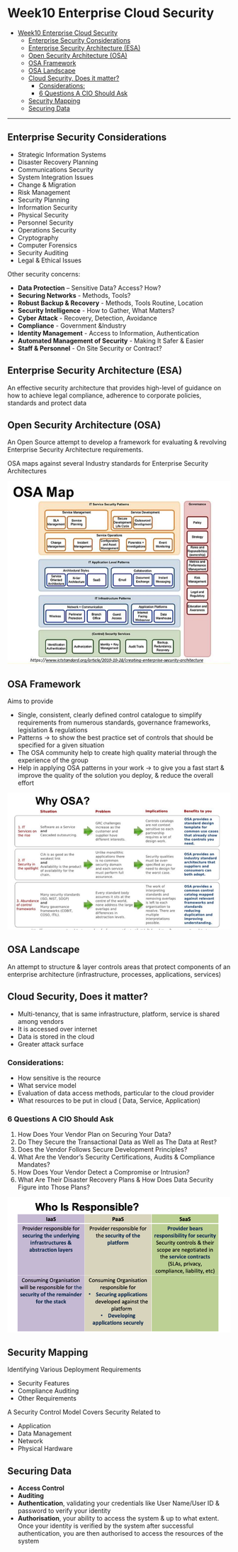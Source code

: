 # Week10 Enterprise Cloud Security

- [Week10 Enterprise Cloud Security](#week10-enterprise-cloud-security)
  - [Enterprise Security Considerations](#enterprise-security-considerations)
  - [Enterprise Security Architecture (ESA)](#enterprise-security-architecture-esa)
  - [Open Security Architecture (OSA)](#open-security-architecture-osa)
  - [OSA Framework](#osa-framework)
  - [OSA Landscape](#osa-landscape)
  - [Cloud Security, Does it matter?](#cloud-security-does-it-matter)
    - [Considerations:](#considerations)
    - [6 Questions A CIO Should Ask](#6-questions-a-cio-should-ask)
  - [Security Mapping](#security-mapping)
  - [Securing Data](#securing-data)

---

## Enterprise Security Considerations

- Strategic Information Systems
- Disaster Recovery Planning
- Communications Security
- System Integration Issues
- Change & Migration
- Risk Management
- Security Planning
- Information Security
- Physical Security
- Personnel Security
- Operations Security
- Cryptography
- Computer Forensics
- Security Auditing
- Legal & Ethical Issues

Other security concerns:

- **Data Protection** – Sensitive Data? Access? How?
- **Securing Networks** - Methods, Tools?
- **Robust Backup & Recovery** - Methods, Tools Routine, Location
- **Security Intelligence** - How to Gather, What Matters?
- **Cyber Attack** - Recovery, Detection, Avoidance
- **Compliance** - Government &Industry
- **Identity Management** - Access to Information, Authentication
- **Automated Management of Security** - Making It Safer & Easier
- **Staff & Personnel** - On Site Security or Contract?

## Enterprise Security Architecture (ESA)

An effective security architecture that provides high-level of guidance on how to achieve legal compliance, adherence to corporate policies, standards and protect data

## Open Security Architecture (OSA)

An Open Source attempt to develop a framework for
evaluating & revolving Enterprise Security
Architecture requirements.

OSA maps against several Industry standards for
Enterprise Security Architectures

![osa-map](images/osa-map.png)

## OSA Framework

Aims to provide

- Single, consistent, clearly defined control catalogue to simplify requirements from numerous standards, governance frameworks, legislation & regulations
- Patterns → to show the best practice set of controls that should be specified for a given situation
- The OSA community help to create high quality
  material through the experience of the group
- Help in applying OSA patterns in your work → to give you a fast start & improve the quality of the solution you deploy, & reduce the overall effort

![why-osa](images/why-osa.png)

## OSA Landscape

An attempt to structure & layer controls areas that protect components of an enterprise architecture (infrastructure, processes,
applications, services)

## Cloud Security, Does it matter?

- Multi-tenancy, that is same infrastructure, platform,
  service is shared among vendors
- It is accessed over internet
- Data is stored in the cloud
- Greater attack surface

### Considerations:

- How sensitive is the reource
- What service model
- Evaluation of data access methods, particular to the cloud provider
- What resources to be put in cloud ( Data, Service,
  Application)

### 6 Questions A CIO Should Ask

1. How Does Your Vendor Plan on Securing Your Data?
2. Do They Secure the Transactional Data as Well as The Data at Rest?
3. Does the Vendor Follows Secure Development Principles?
4. What Are the Vendor’s Security Certifications, Audits & Compliance Mandates?
5. How Does Your Vendor Detect a Compromise or Intrusion?
6. What Are Their Disaster Recovery Plans & How Does Data
   Security Figure into Those Plans?

![security-boundary](images/security-boundary.png)

## Security Mapping

Identifying Various Deployment Requirements

- Security Features
- Compliance Auditing
- Other Requirements

A Security Control Model Covers Security Related to

- Application
- Data Management
- Network
- Physical Hardware

## Securing Data

- **Access Control**
- **Auditing**
- **Authentication**, validating your credentials like User
  Name/User ID & password to verify your identity
- **Authorisation**, your ability to access the system & up to what extent. Once your identity is verified by the system after successful authentication, you are then authorised to access the resources of the system
